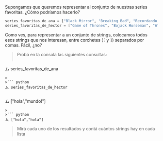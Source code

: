 Supongamos que queremos representar al conjunto de nuestras series favoritas. ¿Cómo podríamos hacerlo?

```python
series_favoritas_de_ana = ["Black Mirror", "Breaking Bad", "Recordando el Show de Alejandro Molina", "En Terapia", "Gambito de Dama"]
series_favoritas_de_hector = ["Game of Thrones", "Bojack Horseman", "Attack on Titan"]
```

Como ves, para representar a un conjunto de strings, colocamos todos esos strings que nos interesan, entre corchetes (`[` y `]`) separados por comas. Fácil, ¿no?

> Probá en la consola las siguientes consultas:
>
>``` python
ム series_favoritas_de_ana
```
>
>``` python
ム series_favoritas_de_hector
```
>
>``` python
ム ["hola","mundo!"]
```
>
>``` python
ム ["hola","hola"]
```
> Mirá cada uno de los resultados y contá cuántos strings hay en cada lista 

